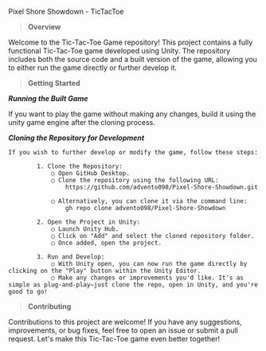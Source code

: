 Pixel Shore Showdown - TicTacToe

> 	**Overview**

Welcome to the Tic-Tac-Toe Game repository! This project contains a fully functional Tic-Tac-Toe game developed using Unity. The repository includes both the source code and a built version of the game, allowing you to either run the game directly or further develop it.

>  **Getting Started**

_**Running the Built Game**_

If you want to play the game without making any changes, build it using the unity game engine after the cloning process.

_**Cloning the Repository for Development**_

	If you wish to further develop or modify the game, follow these steps:

			1. Clone the Repository:
				○ Open GitHub Desktop.
				○ Clone the repository using the following URL:
					https://github.com/advento098/Pixel-Shore-Showdown.git
			
				○ Alternatively, you can clone it via the command line:
					gh repo clone advento098/Pixel-Shore-Showdown
					
			2. Open the Project in Unity:
				○ Launch Unity Hub.
				○ Click on "Add" and select the cloned repository folder.
				○ Once added, open the project.
				
			3. Run and Develop:
				○ With Unity open, you can now run the game directly by clicking on the "Play" button within the Unity Editor.
				○ Make any changes or improvements you'd like. It's as simple as plug-and-play—just clone the repo, open in Unity, and you're good to go!
				
> **Contributing**

Contributions to this project are welcome! If you have any suggestions, improvements, or bug fixes, feel free to open an issue or submit a pull request. Let's make this Tic-Tac-Toe game even better together!
